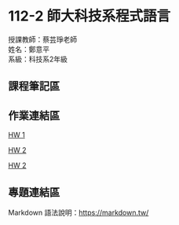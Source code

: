# 112-2 師大科技系程式語言
授課教師：蔡芸琤老師   
姓名：鄭意平   
系級：科技系2年級  

## 課程筆記區  

## 作業連結區  
<p dir="auto"><a href="https://github.com/hann0209/programming-language/tree/main/hw1" rel="nofollow">HW 1</a></p>
<p dir="auto"><a href="https://github.com/hann0209/programming-language/tree/main/hw2" rel="nofollow">HW 2</a></p>
<p dir="auto"><a href="https://github.com/hann0209/programming-language/tree/main/hw3" rel="nofollow">HW 2</a></p>

## 專題連結區

Markdown 語法說明：https://markdown.tw/
